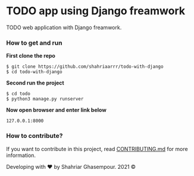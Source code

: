 # TODO app using Django freamwork

TODO web application with Django freamwork.

### How to get and run

**First clone the repo**

```
$ git clone https://github.com/shahriaarrr/todo-with-django
$ cd todo-with-django
```

**Second run the project**

```
$ cd todo
$ python3 manage.py runserver
```

**Now open browser and enter link below**

```
127.0.0.1:8000
```

### How to contribute?

If you want to contribute in this project, read [CONTRIBUTING.md](https://github.com/shahriaarrr/todo-with-django/blob/master/CONTRIBUTING.md) for more information.


Developing with &hearts; by Shahriar Ghasempour. 2021 &copy;
